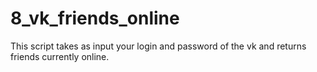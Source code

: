 # 8_vk_friends_online
This script takes as input your login and password of the vk and returns friends currently online.
